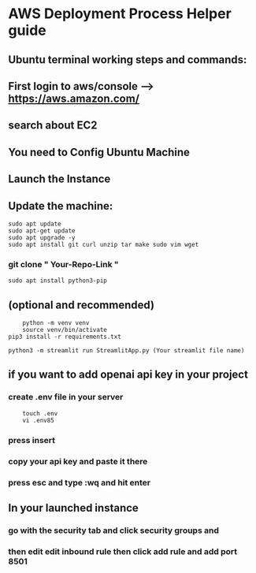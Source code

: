 # AWS Deployment Process Helper guide

## Ubuntu terminal working steps and commands:

 ## First login to aws/console --> https://aws.amazon.com/

## search about EC2

## You need to Config Ubuntu Machine

## Launch the Instance

## Update the machine:
	sudo apt update
	sudo apt-get update
	sudo apt upgrade -y
	sudo apt install git curl unzip tar make sudo vim wget
	
###  git clone " Your-Repo-Link "

	sudo apt install python3-pip
	
 ## (optional and recommended)
		python -m venv venv
		source venv/bin/activate
	pip3 install -r requirements.txt 
	
	python3 -m streamlit run StreamlitApp.py (Your streamlit file name)

## if you want to add openai api key in your project
### create .env file in your server
		touch .env
		vi .env85
### press insert
### copy your api key and paste it there
### press esc and type :wq and hit enter

## In your launched instance
### go with the security tab and click security groups and 
### then edit edit inbound rule then click add rule and add port 8501
